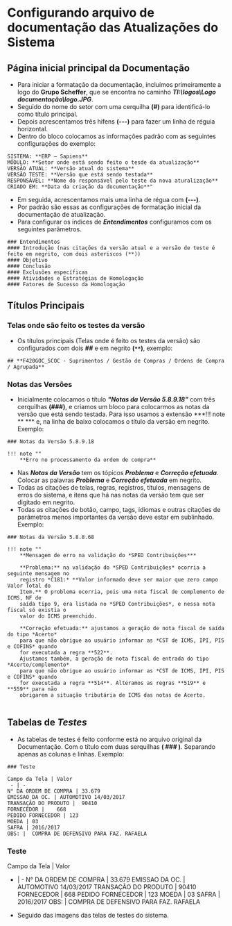 # Configurando arquivo de documentação das Atualizações do Sistema

## **Página inicial principal da Documentação**


- Para iniciar a formatação da documentação, incluímos primeiramente a logo do **Grupo Scheffer**, que se encontra no caminho ***TI:\logos\Logo documentação\logo.JPG***.
- Seguido do nome do setor com uma cerquilha **(#)** para identificá-lo como título principal.
- Depois acrescentamos três hifens **(---)** para fazer um linha de réguia horizontal.
- Dentro do bloco colocamos as informações padrão com as seguintes configurações do exemplo:
```  
SISTEMA: **ERP – Sapiens**    
MÓDULO: **Setor onde está sendo feito o tesde da atualização**    
VERSÃO ATUAL: **Versão atual do sistema**     
VERSÃO TESTE: **Versão que está sendo testada**     
RESPONSÁVEL: **Nome do responsável pelo teste da nova aturalização**    
CRIADO EM: **Data da criação da documentação**" 

```
- Em seguida, acrescentamos mais uma linha de régua com **(---)**.
- Por padrão são essas as configurações de formatação inicial da documentação de atualização.
- Para configurar os indices de ***Entendimentos*** configuramos com os seguintes parâmetros.

```
### Entendimentos  
#### Introdução (nas citações da versão atual e a versão de teste é feito em negrito, com dois asteriscos (**))  
#### Objetivo  
#### Conclusão  
#### Exclusões específicas  
#### Atividades e Estratégias de Homologação  
#### Fatores de Sucesso da Homologação

```
## **Títulos Principais**

### Telas onde são feito os testes da versão

- Os títulos principais (Telas onde é feito os testes da versão) são configurados com dois ***##*** e em negrito **(```**```)**, exemplo:

```
## **F420GOC_SCOC - Suprimentos / Gestão de Compras / Ordens de Compra / Agrupada**

```

### **Notas das Versões**

- Inicialmente colocamos o título ***"Notas da Versão 5.8.9.18"*** com três cerquilhas **(###)**, e criamos um bloco para colocarmos as notas da versão que está sendo testada. Para isso usamos a extensão ***!!! note ** *** e, na linha de baixo colocamos o título da versão em negrito. Exemplo:

``` 
### Notas da Versão 5.8.9.18

!!! note ""  
	**Erro no processamento da ordem de compra**  

```

- Nas ***Notas da Versão*** tem os tópicos ***Problema*** e ***Correção efetuada***. Colocar as palavras ***Problema*** e ***Correção efetuada*** em negrito.
- Todas as citações de telas, regras, registros, títulos, mensagens de erros do sistema, e itens que há nas notas da versão tem que ser digitado em negrito.
- Todas as citações de botão, campo, tags, idiomas e outras citações de parâmetros menos importantes da versão deve estar em sublinhado. Exemplo:

```
### Notas da Versão 5.8.8.68

!!! note ""
	**Mensagem de erro na validação do *SPED Contribuições***  

	**Problema:** na validação do *SPED Contribuições* ocorria a seguinte mensagem no 
    registro *C181:* **Valor informado deve ser maior que zero campo Valor Total do 
    Item.** O problema ocorria, pois uma nota fiscal de complemento de ICMS, NF de 
    saída tipo 9, era listada no *SPED Contribuições*, e nessa nota fiscal só existia o 
    valor do ICMS preenchido.  

	**Correção efetuada:** ajustamos a geração de nota fiscal de saída do tipo *Acerto*
    para que não obrigue ao usuário informar as *CST de ICMS, IPI, PIS e COFINS* quando
    for executada a regra **522**.  
    Ajustamos também, a geração de nota fiscal de entrada do tipo *Acerto/complemento* 
    para que não obrigue ao usuário informar as *CST de ICMS, IPI, PIS e COFINS* quando 
    for executada a regra **514**. Alteramos as regras **519** e **559** para não 
    obrigarem a situação tributária de ICMS das notas de Acerto.
    
```
## **Tabelas de *Testes***

- As tabelas de testes é feito conforme está no arquivo original da Documentação. Com o título com duas serquilhas **( ### )**. Separando apenas as colunas e linhas. Exemplo:

```
### Teste

Campo da Tela | Valor  
 - | - 
N° DA ORDEM DE COMPRA | 33.679  
EMISSAO DA OC. | AUTOMOTIVO 14/03/2017
TRANSAÇÃO DO PRODUTO |	90410 
FORNECEDOR | 	668
PEDIDO FORNECEDOR |	123
MOEDA |	03
SAFRA |	2016/2017
OBS: |	COMPRA DE DEFENSIVO PARA FAZ. RAFAELA 

```

### Teste

Campo da Tela | Valor  
 - | - 
N° DA ORDEM DE COMPRA | 33.679
EMISSAO DA OC. | AUTOMOTIVO 14/03/2017
TRANSAÇÃO DO PRODUTO |	90410 
FORNECEDOR | 	668
PEDIDO FORNECEDOR |	123
MOEDA |	03
SAFRA |	2016/2017
OBS: |	COMPRA DE DEFENSIVO PARA FAZ. RAFAELA 

- Seguido das imagens das telas de testes do sistema.
